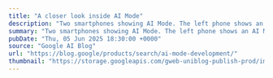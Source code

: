 ```yaml
---
title: "A closer look inside AI Mode"
description: "Two smartphones showing AI Mode. The left phone shows an AI Mode prompt being entered: ‘things to do in nashville this weekend with friends, we’re big foodies who like music but also more chill vibes and exploring off the beaten path’. The right phone sho"
summary: "Two smartphones showing AI Mode. The left phone shows an AI Mode prompt being entered: ‘things to do in nashville this weekend with friends, we’re big foodies who like music but also more chill vibes and exploring off the beaten path’. The right phone sho"
pubDate: "Thu, 05 Jun 2025 18:30:00 +0000"
source: "Google AI Blog"
url: "https://blog.google/products/search/ai-mode-development/"
thumbnail: "https://storage.googleapis.com/gweb-uniblog-publish-prod/images/Meet_AI_mode_ss.width-1300.png"
---
```


